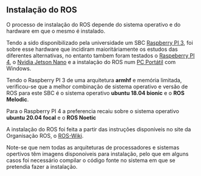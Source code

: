 ## Instalação do ROS
O processo de instalação do ROS depende do sistema operativo e do hardware em que o mesmo é instalado.

Tendo a sido disponibilizado pela universidade um SBC [Raspberry PI 3](./docs/Raspberry%20PI%203.md), foi sobre esse hardware que incidiram maioritáriamente os estudos das diferentes alternativas, no entanto tambem foram testados o [Raspeberry PI 4](./docs/Raspberry%20PI%204.md), o [Nvidia Jetson Nano](./docs/Nvidia%20Jetson%20Nano%202GB%20develepor%20kit.md) e a instalação do ROS num [PC Portátil]() com Windows.

Tendo o Raspberry PI 3 de uma arquitetura __armhf__ e memória limitada, verificou-se que a melhor combinação de sistema operativo e versão de ROS para este SBC é o sistema operativo __ubuntu 18.04 bionic__ e o __ROS Melodic__. 

Para o Raspberry PI 4 a preferencia recaiu sobre o sistema operativo __ubuntu 20.04 focal__ e o __ROS Noetic__

A instalação do ROS foi feita a partir das instruções disponíveis no site da Organisação ROS, o [ROS-Wiki](http://wiki.ros.org/ROS/Installation).

Note-se que nem todas as arquiteturas de processadores e sistemas opertivos têm imagens disponoiveis para instalação, pelo que em alguns casos foi necessário compilar o código fonte no sistema em que se pretendia fazer a instalação.

